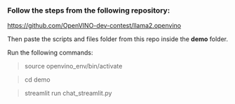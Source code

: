 ### Follow the steps from the following repository:

https://github.com/OpenVINO-dev-contest/llama2.openvino

Then paste the scripts and files folder from this repo inside the **demo** folder.

Run the following commands:

> source openvino_env/bin/activate

> cd demo

> streamlit run chat_streamlit.py


